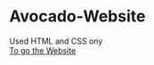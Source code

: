 # Avocado-Website
Used HTML and CSS ony <br>
<a href="https://ardasalvarlilar.github.io/Avocado-Website/" target="_blank">To go the Website</a>

